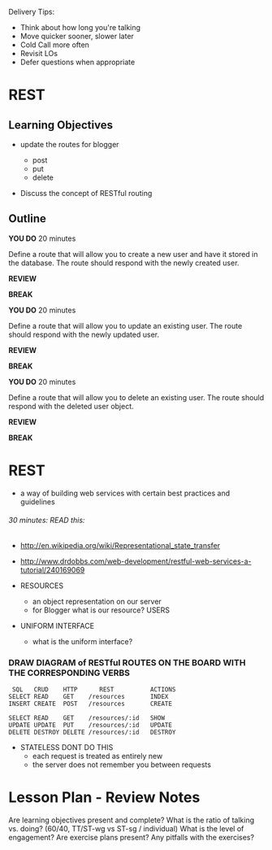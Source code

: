 Delivery Tips:

* Think about how long you're talking
* Move quicker sooner, slower later
* Cold Call more often
* Revisit LOs
* Defer questions when appropriate

# REST

## Learning Objectives

- update the routes for blogger
	- post
	- put
	- delete

- Discuss the concept of RESTful routing

## Outline

**YOU DO** 20 minutes

Define a route that will allow you to create a new user and have it stored in the database. The route should respond with the newly created user.

**REVIEW**

**BREAK**

**YOU DO** 20 minutes

Define a route that will allow you to update an existing user. The route should respond with the newly updated user.

**REVIEW**

**BREAK**

**YOU DO** 20 minutes

Define a route that will allow you to delete an existing user. The route should respond with the deleted user object.

**REVIEW**

**BREAK**

# REST

- a way of building web services with certain best practices and guidelines

###### 30 minutes: READ this:
- http://en.wikipedia.org/wiki/Representational_state_transfer
- http://www.drdobbs.com/web-development/restful-web-services-a-tutorial/240169069

- RESOURCES
	- an object representation on our server
	- for Blogger what is our resource? USERS
- UNIFORM INTERFACE
	- what is the uniform interface?

### DRAW DIAGRAM of RESTful ROUTES ON THE BOARD WITH THE CORRESPONDING VERBS

```
 SQL   CRUD    HTTP      REST          ACTIONS
SELECT READ    GET    /resources       INDEX
INSERT CREATE  POST   /resources       CREATE

SELECT READ    GET    /resources/:id   SHOW
UPDATE UPDATE  PUT    /resources/:id   UPDATE
DELETE DESTROY DELETE /resources/:id   DESTROY
```

- STATELESS DONT DO THIS
	- each request is treated as entirely new
	- the server does not remember you between requests



# Lesson Plan - Review Notes

Are learning objectives present and complete?
What is the ratio of talking vs. doing? (60/40, TT/ST-wg vs ST-sg / individual)
What is the level of engagement?
Are exercise plans present?
Any pitfalls with the exercises?

